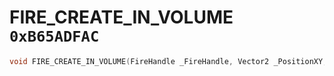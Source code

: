 # FIRE_CREATE_IN_VOLUME `0xB65ADFAC`

```cpp
void FIRE_CREATE_IN_VOLUME(FireHandle _FireHandle, Vector2 _PositionXY, float _PositionZ, int _HeightFlag, int _Flag);
```